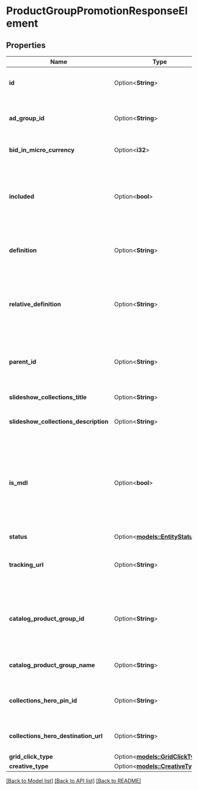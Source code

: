 # ProductGroupPromotionResponseElement

## Properties

Name | Type | Description | Notes
------------ | ------------- | ------------- | -------------
**id** | Option<**String**> | ID of the product group promotion. | [optional]
**ad_group_id** | Option<**String**> | ID of the ad group the product group belongs to. | [optional]
**bid_in_micro_currency** | Option<**i32**> | The bid in micro currency. | [optional]
**included** | Option<**bool**> | True if the group is BIDDABLE, false if it should be EXCLUDED from serving ads. | [optional]
**definition** | Option<**String**> | The full product group definition path | [optional]
**relative_definition** | Option<**String**> | The definition of the product group, relative to its parent - an attribute name/value pair | [optional]
**parent_id** | Option<**String**> | The parent Product Group ID of this Product Group | [optional]
**slideshow_collections_title** | Option<**String**> | Slideshow Collections Title | [optional]
**slideshow_collections_description** | Option<**String**> | Slideshow Collections Description | [optional]
**is_mdl** | Option<**bool**> | If set to true products promoted in this product group will use the Mobile Deep Link specified in your catalog | [optional]
**status** | Option<[**models::EntityStatus**](EntityStatus.md)> |  | [optional]
**tracking_url** | Option<**String**> | Tracking template for proudct group promotions. 4000 limit | [optional]
**catalog_product_group_id** | Option<**String**> | ID of the catalogs product group that this product group promotion references | [optional]
**catalog_product_group_name** | Option<**String**> | Catalogs product group name | [optional]
**collections_hero_pin_id** | Option<**String**> | Hero Pin ID if this PG is promoted as a Collection | [optional]
**collections_hero_destination_url** | Option<**String**> | Collections Hero Destination Url | [optional]
**grid_click_type** | Option<[**models::GridClickType**](GridClickType.md)> |  | [optional]
**creative_type** | Option<[**models::CreativeType**](CreativeType.md)> |  | [optional]

[[Back to Model list]](../README.md#documentation-for-models) [[Back to API list]](../README.md#documentation-for-api-endpoints) [[Back to README]](../README.md)


